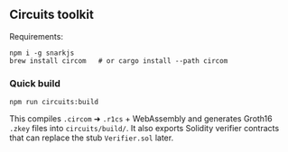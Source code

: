 ## Circuits toolkit

Requirements:
```
npm i -g snarkjs
brew install circom   # or cargo install --path circom
```

### Quick build
```
npm run circuits:build
```
This compiles `.circom` ➜ `.r1cs` + WebAssembly and generates Groth16 `.zkey` files
into `circuits/build/`. It also exports Solidity verifier contracts that can
replace the stub `Verifier.sol` later.